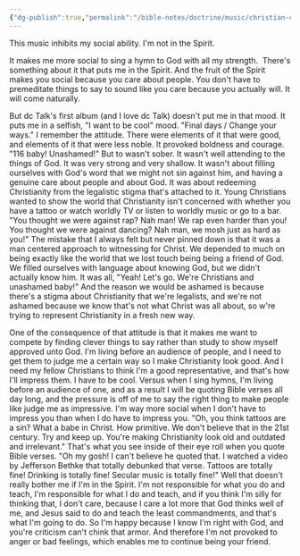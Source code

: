 ```yaml
---
{"dg-publish":true,"permalink":"/bible-notes/doctrine/music/christian-contemporary/dc-talk-first-album/","created":"Aug 04, 2019, 9:21 AM"}
---
```



This music inhibits my social ability. I'm not in the Spirit.

It makes me more social to sing a hymn to God with all my strength.  There's something about it that puts me in the Spirit. And the fruit of the Spirit makes you social because you care about people. You don't have to premeditate things to say to sound like you care because you actually will. It will come naturally.

But dc Talk's first album (and I love dc Talk) doesn't put me in that mood. It puts me in a selfish, "I want to be cool" mood. "Final days / Change your ways." I remember the attitude. There were elements of it that were good, and elements of it that were less noble. It provoked boldness and courage. "116 baby! Unashamed!" But to wasn't sober. It wasn't well attending to the things of God. It was very strong and very shallow. It wasn't about filling ourselves with God's word that we might not sin against him, and having a genuine care about people and about God. It was about redeeming Christianity from the legalistic stigma that's attached to it. Young Christians wanted to show the world that Christianity isn't concerned with whether you have a tattoo or watch worldly TV or listen to worldly music or go to a bar. "You thought we were against rap? Nah man! We rap even harder than you! You thought we were against dancing? Nah man, we mosh just as hard as you!" The mistake that I always felt but never pinned down is that it was a man centered approach to witnessing for Christ. We depended to much on being exactly like the world that we lost touch being being a friend of God. We filled ourselves with language about knowing God, but we didn't actually know him. It was all, "Yeah! Let's go. We're Christians and unashamed baby!" And the reason we would be ashamed is because there's a stigma about Christianity that we're legalists, and we're not ashamed because we know that's not what Christ was all about, so w're trying to represent Christianity in a fresh new way.

One of the consequence of that attitude is that it makes me want to compete by finding clever things to say rather than study to show myself approved unto God. I'm living before an audience of people, and I need to get them to judge me a certain way so I make Christianity look good. And I need my fellow Christians to think I'm a good representative, and that's how I'll impress them. I have to be cool. Versus when I sing hymns, I'm living before an audience of one, and as a result I will be quoting Bible verses all day long, and the pressure is off of me to say the right thing to make people like judge me as impressive. I'm way more social when I don't have to impress you than when I do have to impress you. "Oh, you think tattoos are a sin? What a babe in Christ. How primitive. We don't believe that in the 21st century. Try and keep up. You're making Christianity look old and outdated and irrelevant." That's what you see inside of their eye roll when you quote Bible verses. "Oh my gosh! I can't believe he quoted that. I watched a video by Jefferson Bethke that totally debunked that verse. Tattoos are totally fine! Drinking is totally fine! Secular music is totally fine!" Well that doesn't really bother me if I'm in the Spirit. I'm not responsible for what you do and teach, I'm responsible for what I do and teach, and if you think I'm silly for thinking that, I don't care, because I care a lot more that God thinks well of me, and Jesus said to do and teach the least commandments, and that's what I'm going to do. So I'm happy because I know I'm right with God, and you're criticism can't chink that armor. And therefore I'm not provoked to anger or bad feelings, which enables me to continue being your friend.


